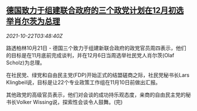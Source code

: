 <!--1634875263000-->
[德国致力于组建联合政府的三个政党计划在12月初选举肖尔茨为总理](https://cn.reuters.com/article/germany-new-cabinet-scholz-1022-idCNKBS2HC0A2)
------

<div><i>2021-10-22T03:48:40Z</i></div><p>路透柏林10月21日 - 德国三个致力于组建新联合政府的政党官员周四表示，他们的目标是在11月底前完成谈判，并在12月6日当周选举社民党人肖尔茨(Olaf Scholz)为总理。</p><p>在社民党、绿党和自由民主党(FDP)开始正式的结盟磋商之际，社民党秘书长Lars Klingbeil说，目标是让22个专业政策工作组在11月10日前做出汇报。</p><p>其他政党的高级官员表示，他们对会谈的成功持乐观态度，亲商的自由民主党的秘书长Volker Wissing说，探索性会谈令人鼓舞。(完)</p>
